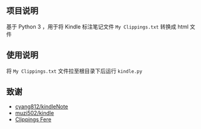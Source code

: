 ## 项目说明

基于 Python 3 ，用于将 Kindle 标注笔记文件 `My Clippings.txt` 转换成 html 文件

## 使用说明

将 `My Clippings.txt` 文件拉至根目录下后运行 `kindle.py`

## 致谢
- [cyang812/kindleNote](https://github.com/cyang812/kindleNote)
- [muzi502/kindle](https://github.com/muzi502/kindle)
- [Clippings Fere](https://bookfere.com/tools#ClippingsFere)
